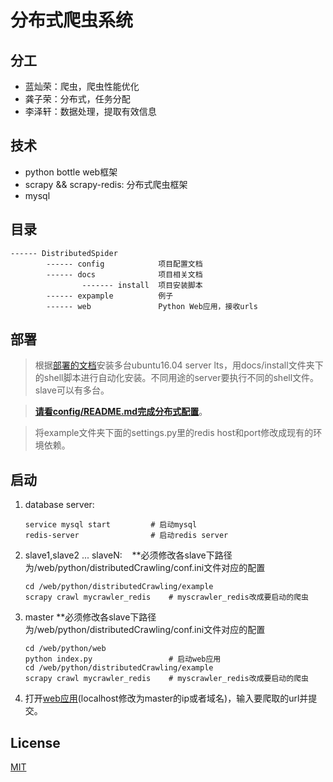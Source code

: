 # 分布式爬虫系统

## 分工

- 蓝灿荣：爬虫，爬虫性能优化
- 龚子荣：分布式，任务分配
- 李泽轩：数据处理，提取有效信息

## 技术

- python bottle web框架
- scrapy && scrapy-redis: 分布式爬虫框架
- mysql

## 目录

```
------ DistributedSpider
        ------ config            项目配置文档
        ------ docs              项目相关文档
                ------- install  项目安装脚本
        ------ expample          例子
        ------ web               Python Web应用，接收urls
```

## 部署

> 根据[部署的文档](./docs/README.md)安装多台ubuntu16.04 server lts，用docs/install文件夹下的shell脚本进行自动化安装。不同用途的server要执行不同的shell文件。slave可以有多台。

> **[请看config/README.md完成分布式配置](./config/README.md)**。

> 将example文件夹下面的settings.py里的redis host和port修改成现有的环境依赖。

## 启动

1. database server:
    
    ```
    service mysql start         # 启动mysql
    redis-server                # 启动redis server
    ```

2. slave1,slave2 ... slaveN:
    **必须修改各slave下路径为/web/python/distributedCrawling/conf.ini文件对应的配置

    ```
    cd /web/python/distributedCrawling/example
    scrapy crawl mycrawler_redis    # myscrawler_redis改成要启动的爬虫
    ```

3. master
    **必须修改各slave下路径为/web/python/distributedCrawling/conf.ini文件对应的配置
    ```
    cd /web/python/web
    python index.py                 # 启动web应用
    cd /web/python/distributedCrawling/example
    scrapy crawl mycrawler_redis    # myscrawler_redis改成要启动的爬虫
    ```

4. 打开[web应用](http://localhost:9001/)(localhost修改为master的ip或者域名)，输入要爬取的url并提交。


## License

[MIT](./LICENSE)
